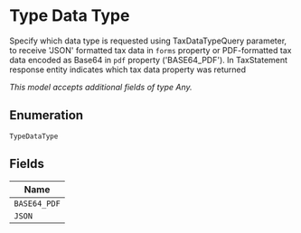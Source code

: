 
# Type Data Type

Specify which data type is requested using TaxDataTypeQuery parameter, to receive 'JSON' formatted tax data in `forms` property or PDF-formatted tax data encoded as Base64 in `pdf` property ('BASE64_PDF'). In TaxStatement response entity indicates which tax data property was returned

*This model accepts additional fields of type Any.*

## Enumeration

`TypeDataType`

## Fields

| Name |
|  --- |
| `BASE64_PDF` |
| `JSON` |

